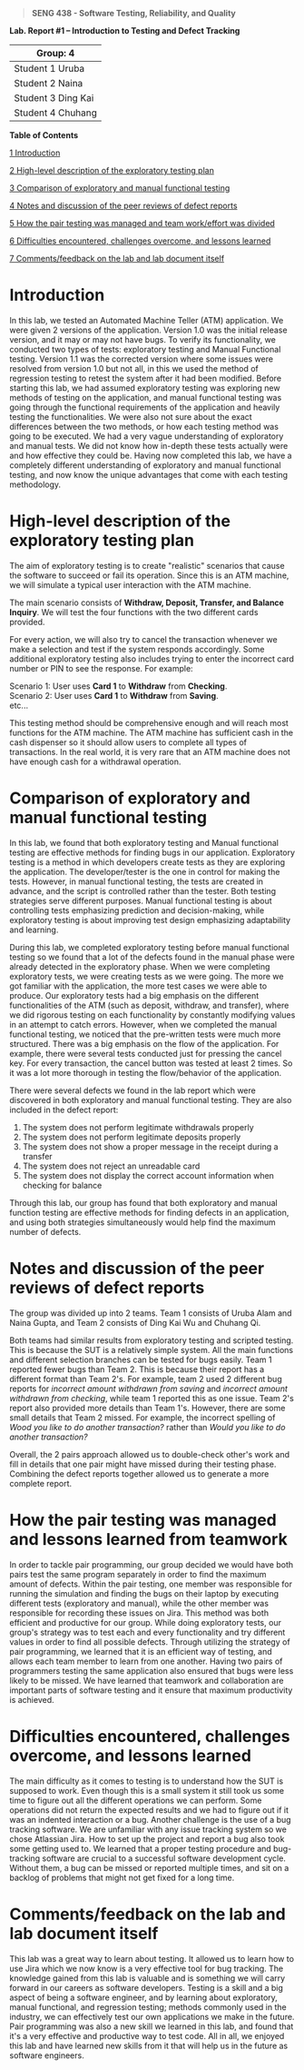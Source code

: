 >   **SENG 438 - Software Testing, Reliability, and Quality**

**Lab. Report \#1 – Introduction to Testing and Defect Tracking**

| Group: 4      |
|-----------------|
| Student 1 Uruba                 |   
| Student 2 Naina               |   
| Student 3 Ding Kai               |   
| Student 4 Chuhang              |   


**Table of Contents**

[1 Introduction](#Introduction)

[2 High-level description of the exploratory testing plan](#High-level-description-of-the-exploratory-testing-plan)

[3 Comparison of exploratory and manual functional testing](#Comparison-of-exploratory-and-manual-functional-testing)

[4 Notes and discussion of the peer reviews of defect reports](#Notes-and-discussion-of-the-peer-reviews-of-defect-reports)

[5 How the pair testing was managed and team work/effort was divided](#How-the-pair-testing-was-managed-and-lessons-learned-from-teamwork)

[6 Difficulties encountered, challenges overcome, and lessons learned](#Difficulties-encountered-challenges-overcome-and-lessons-learned)

[7 Comments/feedback on the lab and lab document itself](#Commentsfeedback-on-the-lab-and-lab-document-itself)

# Introduction

In this lab, we tested an Automated Machine Teller (ATM) application. We were given 2 versions of the application. Version 1.0 was the initial release version, and it may or may not have bugs. To verify its functionality, we conducted two types of tests: exploratory testing and Manual Functional testing. Version 1.1 was the corrected version where some issues were resolved from version 1.0 but not all, in this we used the method of regression testing to retest the system after it had been modified. Before starting this lab, we had assumed exploratory testing was exploring new methods of testing on the application, and manual functional testing was going through the functional requirements of the application and heavily testing the functionalities. We were also not sure about the exact differences between the two methods, or how each testing method was going to be executed. We had a very vague understanding of exploratory and manual tests. We did not know how in-depth these tests actually were and how effective they could be. Having now completed this lab, we have a completely different understanding of exploratory and manual functional testing, and now know the unique advantages that come with each testing methodology. 

# High-level description of the exploratory testing plan

The aim of exploratory testing is to create "realistic" scenarios that cause the software to succeed or fail its operation. Since this is an ATM machine, we will simulate a typical user interaction with the ATM machine.

The main scenario consists of **Withdraw, Deposit, Transfer, and Balance Inquiry**. We will test the four functions with the two different cards provided.

For every action, we will also try to cancel the transaction whenever we make a selection and test if the system responds accordingly. Some additional exploratory testing also includes trying to enter the incorrect card number or PIN to see the response. For example:

Scenario 1: User uses **Card 1** to **Withdraw** from **Checking**.<br>
Scenario 2: User uses **Card 1** to **Withdraw** from **Saving**.<br>
etc...

This testing method should be comprehensive enough and will reach most functions for the ATM machine. The ATM machine has sufficient cash in the cash dispenser so it should allow users to complete all types of transactions. In the real world, it is very rare that an ATM machine does not have enough cash for a withdrawal operation. 

# Comparison of exploratory and manual functional testing

In this lab, we found that both exploratory testing and Manual functional testing are effective methods for finding bugs in our application. Exploratory testing is a method in which developers create tests as they are exploring the application. The developer/tester is the one in control for making the tests. However, in manual functional testing, the tests are created in advance, and the script is controlled rather than the tester. Both testing strategies serve different purposes. Manual functional testing is about controlling tests emphasizing prediction and decision-making, while exploratory testing is about improving test design emphasizing adaptability and learning. 

During this lab, we completed exploratory testing before manual functional testing so we found that a lot of the defects found in the manual phase were already detected in the exploratory phase. When we were completing exploratory tests, we were creating tests as we were going. The more we got familiar with the application, the more test cases we were able to produce. Our exploratory tests had a big emphasis on the different functionalities of the ATM (such as deposit, withdraw, and transfer), where we did rigorous testing on each functionality by constantly modifying values in an attempt to catch errors. However, when we completed the manual functional testing, we noticed that the pre-written tests were much more structured. There was a big emphasis on the flow of the application. For example, there were several tests conducted just for pressing the cancel key. For every transaction, the cancel button was tested at least 2 times. So it was a lot more thorough in testing the flow/behavior of the application. 

There were several defects we found in the lab report which were discovered in both exploratory and manual functional testing. They are also included in the defect report:

1. The system does not perform legitimate withdrawals properly
2. The system does not perform legitimate deposits properly
3. The system does not show a proper message in the receipt during a transfer
4. The system does not reject an unreadable card
5. The system does not display the correct account information when checking for balance

Through this lab, our group has found that both exploratory and manual function testing are effective methods for finding defects in an application, and using both strategies simultaneously would help find the maximum number of defects. 

# Notes and discussion of the peer reviews of defect reports

The group was divided up into 2 teams. Team 1 consists of Uruba Alam and Naina Gupta, and Team 2 consists of Ding Kai Wu and Chuhang Qi.

Both teams had similar results from exploratory testing and scripted testing. This is because the SUT is a relatively simple system. All the main functions and different selection branches can be tested for bugs easily. Team 1 reported fewer bugs than Team 2. This is because their report has a different format than Team 2's. For example, team 2 used 2 different bug reports for *incorrect amount withdrawn from saving* and *incorrect amount withdrawn from checking*, while team 1 reported this as one issue. Team 2's report also provided more details than Team 1's. However, there are some small details that Team 2 missed. For example, the incorrect spelling of *Wood you like to do another transaction?* rather than *Would you like to do another transaction?*

Overall, the 2 pairs approach allowed us to double-check other's work and fill in details that one pair might have missed during their testing phase. Combining the defect reports together allowed us to generate a more complete report.

# How the pair testing was managed and lessons learned from teamwork

In order to tackle pair programming, our group decided we would have both pairs test the same program separately in order to find the maximum amount of defects. Within the pair testing, one member was responsible for running the simulation and finding the bugs on their laptop by executing different tests (exploratory and manual), while the other member was responsible for recording these issues on Jira. This method was both efficient and productive for our group. While doing exploratory tests, our group's strategy was to test each and every functionality and try different values in order to find all possible defects. Through utilizing the strategy of pair programming, we learned that it is an efficient way of testing, and allows each team member to learn from one another. Having two pairs of programmers testing the same application also ensured that bugs were less likely to be missed. We have learned that teamwork and collaboration are important parts of software testing and it ensure that maximum productivity is achieved.  

# Difficulties encountered, challenges overcome, and lessons learned

The main difficulty as it comes to testing is to understand how the SUT is supposed to work. Even though this is a small system it still took us some time to figure out all the different operations we can perform. Some operations did not return the expected results and we had to figure out if it was an indented interaction or a bug. Another challenge is the use of a bug tracking software. We are unfamiliar with any issue tracking system so we chose Atlassian Jira. How to set up the project and report a bug also took some getting used to. We learned that a proper testing procedure and bug-tracking software are crucial to a successful software development cycle. Without them, a bug can be missed or reported multiple times, and sit on a backlog of problems that might not get fixed for a long time.

# Comments/feedback on the lab and lab document itself

This lab was a great way to learn about testing. It allowed us to learn how to use Jira which we now know is a very effective tool for bug tracking. The knowledge gained from this lab is valuable and is something we will carry forward in our careers as software developers. Testing is a skill and a big aspect of being a software engineer, and by learning about exploratory, manual functional, and regression testing; methods commonly used in the industry, we can effectively test our own applications we make in the future. Pair programming was also a new skill we learned in this lab, and found that it's a very effective and productive way to test code. All in all, we enjoyed this lab and have learned new skills from it that will help us in the future as software engineers. 
